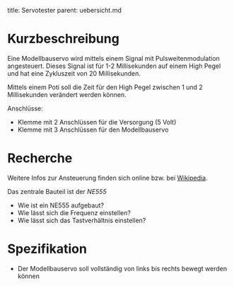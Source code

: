 title: Servotester
parent: uebersicht.md

# Kurzbeschreibung
Eine Modellbauservo wird mittels einem Signal mit Pulsweitenmodulation angesteuert.
Dieses Signal ist für 1-2 Millisekunden auf einem High Pegel und hat eine Zykluszeit von 20 Millisekunden.

Mittels einem Poti soll die Zeit für den High Pegel zwischen 1 und 2 Millisekunden verändert werden können.

Anschlüsse:

* Klemme mit 2 Anschlüssen für die Versorgung (5 Volt)
* Klemme mit 3 Anschlüssen für den Modellbauservo

# Recherche
Weitere Infos zur Ansteuerung finden sich online bzw. bei [Wikipedia](https://de.wikipedia.org/wiki/Servo#Ansteuerung).

Das zentrale Bauteil ist der *NE555*

* Wie ist ein NE555 aufgebaut?
* Wie lässt sich die Frequenz einstellen?
* Wie lässt sich das Tastverhältnis einstellen?

# Spezifikation
* Der Modellbauservo soll vollständig von links bis rechts bewegt werden können
